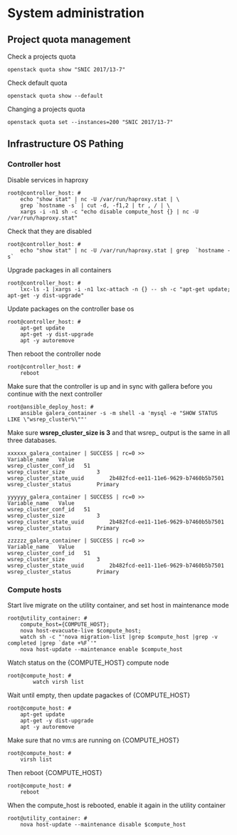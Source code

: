 # System administration

## Project quota management

Check a projects quota

    openstack quota show "SNIC 2017/13-7"

Check default quota

    openstack quota show --default

Changing a projects quota

    openstack quota set --instances=200 "SNIC 2017/13-7"

## Infrastructure OS Pathing

### Controller host

Disable services in haproxy

    root@controller_host: #
        echo "show stat" | nc -U /var/run/haproxy.stat | \
        grep `hostname -s` | cut -d, -f1,2 | tr , / | \
        xargs -i -n1 sh -c "echo disable compute_host {} | nc -U /var/run/haproxy.stat"

Check that they are disabled

    root@controller_host: #
        echo "show stat" | nc -U /var/run/haproxy.stat | grep  `hostname -s`

Upgrade packages in all containers

    root@controller_host: #
        lxc-ls -1 |xargs -i -n1 lxc-attach -n {} -- sh -c "apt-get update; apt-get -y dist-upgrade"

Update packages on the controller base os

    root@controller_host: #
        apt-get update
        apt-get -y dist-upgrade
        apt -y autoremove

Then reboot the controller node

    root@controller_host: #
        reboot

Make sure that the controller is up and in sync with gallera before you continue with the next controller

    root@ansible_deploy_host: #
        ansible galera_container -s -m shell -a 'mysql -e "SHOW STATUS LIKE \"wsrep_cluster%\""'

Make sure **wsrep_cluster_size is 3** and that wsrep_ output is the same in all three databases.

    xxxxxx_galera_container | SUCCESS | rc=0 >>
    Variable_name   Value
    wsrep_cluster_conf_id   51
    wsrep_cluster_size          3
    wsrep_cluster_state_uuid        2b482fcd-ee11-11e6-9629-b7460b5b7501
    wsrep_cluster_status        Primary
    
    yyyyyy_galera_container | SUCCESS | rc=0 >>
    Variable_name   Value
    wsrep_cluster_conf_id   51
    wsrep_cluster_size          3
    wsrep_cluster_state_uuid        2b482fcd-ee11-11e6-9629-b7460b5b7501
    wsrep_cluster_status        Primary
    
    zzzzzz_galera_container | SUCCESS | rc=0 >>
    Variable_name   Value
    wsrep_cluster_conf_id   51
    wsrep_cluster_size          3
    wsrep_cluster_state_uuid        2b482fcd-ee11-11e6-9629-b7460b5b7501
    wsrep_cluster_status        Primary

### Compute hosts

Start live migrate on the utility container, and set host in maintenance mode

    root@utility_container: # 
        compute_host={COMPUTE_HOST};
        nova host-evacuate-live $compute_host; 
        watch sh -c "'nova migration-list |grep $compute_host |grep -v completed |grep `date +%F`'"
        nova host-update --maintenance enable $compute_host

Watch status on the {COMPUTE_HOST} compute node

    root@compute_host: #
        	watch virsh list

Wait until empty, then update pagackes of  {COMPUTE_HOST}

    root@compute_host: #
        apt-get update
        apt-get -y dist-upgrade
        apt -y autoremove

Make sure that no vm:s are running on {COMPUTE_HOST}

    root@compute_host: #
        virsh list

Then reboot  {COMPUTE_HOST}

    root@compute_host: #
        reboot

When the compute_host is rebooted, enable it again in the utility container

    root@utility_container: # 
        nova host-update --maintenance disable $compute_host

